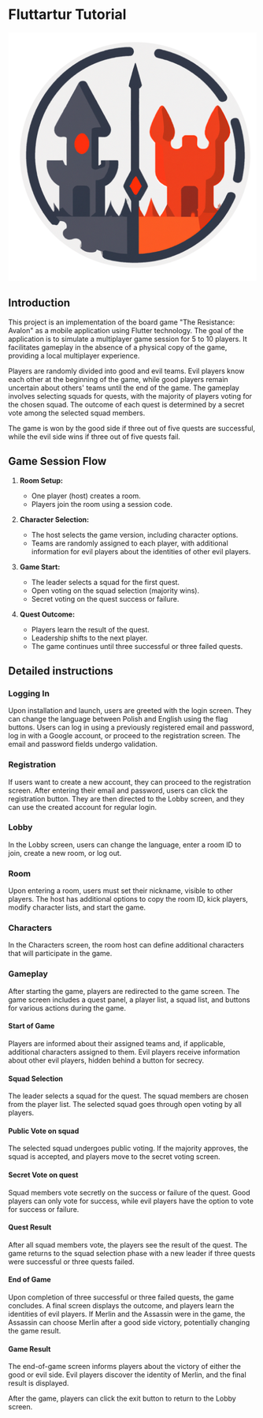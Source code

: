 # Fluttartur Tutorial

![icon](https://github.com/mteblesz/docartur/blob/main/img/icon.png)

## Introduction

This project is an implementation of the board game "The Resistance: Avalon" as a mobile application using Flutter technology. The goal of the application is to simulate a multiplayer game session for 5 to 10 players. It facilitates gameplay in the absence of a physical copy of the game, providing a local multiplayer experience.

Players are randomly divided into good and evil teams. Evil players know each other at the beginning of the game, while good players remain uncertain about others' teams until the end of the game. The gameplay involves selecting squads for quests, with the majority of players voting for the chosen squad. The outcome of each quest is determined by a secret vote among the selected squad members.

The game is won by the good side if three out of five quests are successful, while the evil side wins if three out of five quests fail.

## Game Session Flow

1. **Room Setup:**
   - One player (host) creates a room.
   - Players join the room using a session code.

2. **Character Selection:**
   - The host selects the game version, including character options.
   - Teams are randomly assigned to each player, with additional information for evil players about the identities of other evil players.

3. **Game Start:**
   - The leader selects a squad for the first quest.
   - Open voting on the squad selection (majority wins).
   - Secret voting on the quest success or failure.

4. **Quest Outcome:**
   - Players learn the result of the quest.
   - Leadership shifts to the next player.
   - The game continues until three successful or three failed quests.

## Detailed instructions
### Logging In

Upon installation and launch, users are greeted with the login screen. They can change the language between Polish and English using the flag buttons. Users can log in using a previously registered email and password, log in with a Google account, or proceed to the registration screen. The email and password fields undergo validation.

### Registration

If users want to create a new account, they can proceed to the registration screen. After entering their email and password, users can click the registration button. They are then directed to the Lobby screen, and they can use the created account for regular login.

### Lobby

In the Lobby screen, users can change the language, enter a room ID to join, create a new room, or log out.

### Room

Upon entering a room, users must set their nickname, visible to other players. The host has additional options to copy the room ID, kick players, modify character lists, and start the game.

### Characters

In the Characters screen, the room host can define additional characters that will participate in the game.

### Gameplay

After starting the game, players are redirected to the game screen. The game screen includes a quest panel, a player list, a squad list, and buttons for various actions during the game.

#### Start of Game

Players are informed about their assigned teams and, if applicable, additional characters assigned to them. Evil players receive information about other evil players, hidden behind a button for secrecy.

#### Squad Selection

The leader selects a squad for the quest. The squad members are chosen from the player list. The selected squad goes through open voting by all players.

#### Public Vote on squad

The selected squad undergoes public voting. If the majority approves, the squad is accepted, and players move to the secret voting screen.

#### Secret Vote on quest

Squad members vote secretly on the success or failure of the quest. Good players can only vote for success, while evil players have the option to vote for success or failure.

#### Quest Result

After all squad members vote, the players see the result of the quest. The game returns to the squad selection phase with a new leader if three quests were successful or three quests failed.

#### End of Game

Upon completion of three successful or three failed quests, the game concludes. A final screen displays the outcome, and players learn the identities of evil players. If Merlin and the Assassin were in the game, the Assassin can choose Merlin after a good side victory, potentially changing the game result.

#### Game Result

The end-of-game screen informs players about the victory of either the good or evil side. Evil players discover the identity of Merlin, and the final result is displayed.

After the game, players can click the exit button to return to the Lobby screen.
